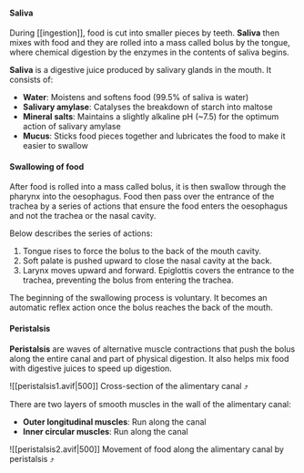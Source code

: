 #### Saliva
During [[ingestion]], food is cut into smaller pieces by teeth. **Saliva** then mixes with food and they are rolled into a mass called bolus by the tongue, where chemical digestion by the enzymes in the contents of saliva begins.

**Saliva** is a digestive juice produced by salivary glands in the mouth. It consists of:
- **Water**: Moistens and softens food (99.5% of saliva is water)
- **Salivary amylase**: Catalyses the breakdown of starch into maltose
- **Mineral salts**: Maintains a slightly alkaline pH (~7.5) for the optimum action of salivary amylase
- **Mucus**: Sticks food pieces together and lubricates the food to make it easier to swallow

#### Swallowing of food
After food is rolled into a mass called bolus, it is then swallow through the pharynx into the oesophagus. Food then pass over the entrance of the trachea by a series of actions that ensure the food enters the oesophagus and not the trachea or the nasal cavity.

Below describes the series of actions:
1. Tongue rises to force the bolus to the back of the mouth cavity.
2. Soft palate is pushed upward to close the nasal cavity at the back.
3. Larynx moves upward and forward. Epiglottis covers the entrance to the trachea, preventing the bolus from entering the trachea.

The beginning of the swallowing process is voluntary. It becomes an automatic reflex action once the bolus reaches the back of the mouth.

#### Peristalsis
**Peristalsis** are waves of alternative muscle contractions that push the bolus along the entire canal and part of physical digestion. It also helps mix food with digestive juices to speed up digestion.

![[peristalsis1.avif|500]]
Cross-section of the alimentary canal ⤴

There are two layers of smooth muscles in the wall of the alimentary canal:
- **Outer longitudinal muscles**: Run along the canal
- **Inner circular muscles**: Run along the canal

![[peristalsis2.avif|500]]
Movement of food along the alimentary canal by peristalsis ⤴
